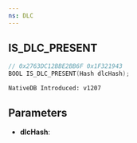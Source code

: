 ```yaml
---
ns: DLC
---
```

## IS_DLC_PRESENT

```c
// 0x2763DC12BBE2BB6F 0x1F321943
BOOL IS_DLC_PRESENT(Hash dlcHash);
```

```
NativeDB Introduced: v1207
```

## Parameters
* **dlcHash**:
